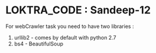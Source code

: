 # LOKTRA_CODE : Sandeep-12

For webCrawler task you need to have two libraries : 
  1. urllib2 - comes by default with python 2.7
  2. bs4 - BeautifulSoup
